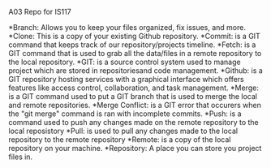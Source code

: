 
A03 Repo for IS117 

*Branch: Allows you to keep your files organized, fix issues, and more.
*Clone: This is a copy of your existing Github repository. 
*Commit: is a GIT command that keeps track of our repository/projects timeline.
*Fetch: is a GIT command that is used to grab all the data/files in a remote repository to the local repository. 
*GIT: is a source control system used to manage project which are stored in repositoriesand code management. 
*Github: is a GIT repository hosting services with a graphical interface which offers features like access control, collaboration, and task management. 
*Merge: is a GIT command used to put a GIT branch that is used to merge the local and remote repositories.
*Merge Conflict: is a GIT error that occurers when the "git merge" command is ran with incomplete commits. 
*Push: is a command used to push any changes made on the remote repository to the local reposistory
*Pull: is used to pull any changes made to the local repository to the remote repository
*Remote: is a copy of the local repository on your machine. 
*Repository: A place you can store you project files in. 




